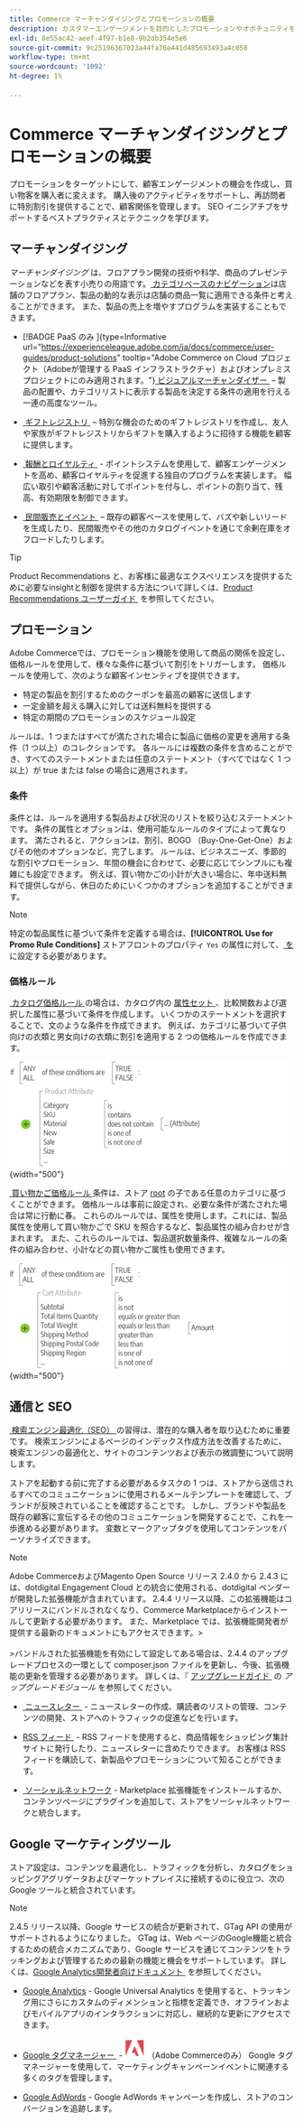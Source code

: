 ```yaml
---
title: Commerce マーチャンダイジングとプロモーションの概要
description: カスタマーエンゲージメントを目的としたプロモーションやオポチュニティを作成するための Commerce ツールについて説明します。
exl-id: 8e55ac42-aeef-4f97-b1e8-9b2db354e5e6
source-git-commit: 9c25196367023a44fa76e441d485693493a4c058
workflow-type: tm+mt
source-wordcount: '1092'
ht-degree: 1%

---
```


# Commerce マーチャンダイジングとプロモーションの概要

プロモーションをターゲットにして、顧客エンゲージメントの機会を作成し、買い物客を購入者に変えます。 購入後のアクティビティをサポートし、再訪問者に特別割引を提供することで、顧客関係を管理します。 SEO イニシアチブをサポートするベストプラクティスとテクニックを学びます。

## マーチャンダイジング

_マーチャンダイジング_ は、フロアプラン開発の技術や科学、商品のプレゼンテーションなどを表す小売りの用語です。 [&#x200B; カテゴリベースのナビゲーション &#x200B;](../catalog/navigation-top.md) は店舗のフロアプラン、製品の動的な表示は店舗の商品一覧に適用できる条件と考えることができます。 また、製品の売上を増やすプログラムを実装することもできます。

- [!BADGE PaaS のみ &#x200B;]{type=Informative url="https://experienceleague.adobe.com/ja/docs/commerce/user-guides/product-solutions" tooltip="Adobe Commerce on Cloud プロジェクト（Adobeが管理する PaaS インフラストラクチャ）およびオンプレミスプロジェクトにのみ適用されます。"}[&#x200B; ビジュアルマーチャンダイザー &#x200B;](visual-merchandiser.md) – 製品の配置や、カテゴリリストに表示する製品を決定する条件の適用を行える一連の高度なツール。

- [&#x200B; ギフトレジストリ &#x200B;](gift-registries.md) – 特別な機会のためのギフトレジストリを作成し、友人や家族がギフトレジストリからギフトを購入するように招待する機能を顧客に提供します。

- [&#x200B; 報酬とロイヤルティ &#x200B;](rewards-loyalty.md) - ポイントシステムを使用して、顧客エンゲージメントを高め、顧客ロイヤルティを促進する独自のプログラムを実装します。 幅広い取引や顧客活動に対してポイントを付与し、ポイントの割り当て、残高、有効期限を制御できます。

- [&#x200B; 民間販売とイベント &#x200B;](events-private-sales.md) – 既存の顧客ベースを使用して、バズや新しいリードを生成したり、民間販売やその他のカタログイベントを通じて余剰在庫をオフロードしたりします。

>[!TIP]
>
>Product Recommendations と、お客様に最適なエクスペリエンスを提供するために必要なinsightと制御を提供する方法について詳しくは、[Product Recommendations ユーザーガイド &#x200B;](https://experienceleague.adobe.com/docs/commerce/product-recommendations/guide-overview.html?lang=ja) を参照してください。

## プロモーション

Adobe Commerceでは、プロモーション機能を使用して商品の関係を設定し、価格ルールを使用して、様々な条件に基づいて割引をトリガーします。 価格ルールを使用して、次のような顧客インセンティブを提供できます。

- 特定の製品を割引するためのクーポンを最高の顧客に送信します
- 一定金額を超える購入に対しては送料無料を提供する
- 特定の期間のプロモーションのスケジュール設定

ルールは、1 つまたはすべてが満たされた場合に製品に価格の変更を適用する条件（1 つ以上）のコレクションです。 各ルールには複数の条件を含めることができ、すべてのステートメントまたは任意のステートメント（すべてではなく 1 つ以上）が true または false の場合に適用されます。

### 条件

条件とは、ルールを適用する製品および状況のリストを絞り込むステートメントです。 条件の属性とオプションは、使用可能なルールのタイプによって異なります。 満たされると、アクションは、割引、BOGO （Buy-One-Get-One）およびその他のオプションなど、完了します。 ルールは、ビジネスニーズ、季節的な割引やプロモーション、年間の機会に合わせて、必要に応じてシンプルにも複雑にも設定できます。 例えば、買い物かごの小計が大きい場合に、年中送料無料で提供しながら、休日のためにいくつかのオプションを追加することができます。

>[!NOTE]
>
>特定の製品属性に基づいて条件を定義する場合は、**[!UICONTROL Use for Promo Rule Conditions]** ストアフロントのプロパティ `Yes` の属性に対して、[&#x200B; を &#x200B;](../catalog/attribute-product-create.md) に設定する必要があります。


### 価格ルール

[&#x200B; カタログ価格ルール &#x200B;](price-rules-catalog.md) の場合は、カタログ内の [&#x200B; 属性セット &#x200B;](../catalog/attribute-sets.md)、比較関数および選択した属性に基づいて条件を作成します。 いくつかのステートメントを選択することで、文のような条件を作成できます。 例えば、カテゴリに基づいて子供向けの衣類と男女向けの衣類に割引を適用する 2 つの価格ルールを作成できます。

![&#x200B; 図 – カタログ価格ルールの例 &#x200B;](./assets/diagram-catalog-price-rules.png){width="500"}

[&#x200B; 買い物かご価格ルール &#x200B;](price-rules-cart.md) 条件は、ストア [root](../catalog/category-root.md) の子である任意のカテゴリに基づくことができます。 価格ルールは事前に設定され、必要な条件が満たされた場合は常に行動に春。 これらのルールでは、属性を使用します。これには、製品属性を使用して買い物かごで SKU を照合するなど、製品属性の組み合わせが含まれます。 また、これらのルールでは、製品選択数量条件、複雑なルールの条件の組み合わせ、小計などの買い物かご属性も使用できます。

![&#x200B; 図 – 買い物かご価格ルールの例 &#x200B;](./assets/diagram-cart-price-rules.png){width="500"}

## 通信と SEO

[&#x200B; 検索エンジン最適化（SEO） &#x200B;](seo-overview.md) の習得は、潜在的な購入者を取り込むために重要です。 検索エンジンによるページのインデックス作成方法を改善するために、検索エンジンの最適化と、サイトのコンテンツおよび表示の微調整について説明します。

ストアを起動する前に完了する必要があるタスクの 1 つは、ストアから送信されるすべてのコミュニケーションに使用されるメールテンプレートを確認して、ブランドが反映されていることを確認することです。 しかし、ブランドや製品を既存の顧客に宣伝するその他のコミュニケーションを開発することで、これを一歩進める必要があります。 変数とマークアップタグを使用してコンテンツをパーソナライズできます。

>[!NOTE]
>
>Adobe CommerceおよびMagento Open Source リリース 2.4.0 から 2.4.3 には、dotdigital Engagement Cloud との統合に使用される、dotdigital ベンダーが開発した拡張機能が含まれています。 2.4.4 リリース以降、この拡張機能はコアリリースにバンドルされなくなり、Commerce Marketplaceからインストールして更新する必要があります。 また、Marketplace では、拡張機能開発者が提供する最新のドキュメントにもアクセスできます。
>&#x200B;><br><br>
>&#x200B;>バンドルされた拡張機能を有効にして設定してある場合は、2.4.4 のアップグレードプロセスの一環として composer.json ファイルを更新し、今後、拡張機能の更新を管理する必要があります。 詳しくは、『 [&#x200B; アップグレードガイド &#x200B;](https://experienceleague.adobe.com/docs/commerce-operations/upgrade-guide/modules/upgrade.html?lang=ja) の _アップグレードモジュール_ を参照してください。

- [&#x200B; ニュースレター &#x200B;](newsletters.md) - ニュースレターの作成、購読者のリストの管理、コンテンツの開発、ストアへのトラフィックの促進などを行います。

- [RSS フィード &#x200B;](social-rss.md#rss-feeds) - RSS フィードを使用すると、商品情報をショッピング集計サイトに発行したり、ニュースレターに含めたりできます。 お客様は RSS フィードを購読して、新製品やプロモーションについて知ることができます。

- [&#x200B; ソーシャルネットワーク &#x200B;](social-rss.md#social-networks) - Marketplace 拡張機能をインストールするか、コンテンツページにプラグインを追加して、ストアをソーシャルネットワークと統合します。

## Google マーケティングツール

ストア設定は、コンテンツを最適化し、トラフィックを分析し、カタログをショッピングアグリゲータおよびマーケットプレイスに接続するのに役立つ、次のGoogle ツールと統合されています。

>[!NOTE]
>
>2.4.5 リリース以降、Google サービスの統合が更新されて、GTag API の使用がサポートされるようになりました。 GTag は、Web ページのGoogle機能と統合するための統合メカニズムであり、Google サービスを通じてコンテンツをトラッキングおよび管理するための最新の機能と機会をサポートしています。 詳しくは、[Google Analytics開発者向けドキュメント &#x200B;](https://developers.google.com/analytics/devguides/collection/gtagjs) を参照してください。

- [Google Analytics](google-analytics.md) - Google Universal Analytics を使用すると、トラッキング用にさらにカスタムのディメンションと指標を定義でき、オフラインおよびモバイルアプリのインタラクションに対応し、継続的な更新にアクセスできます。

- [Google タグマネージャー &#x200B;](google-tag-manager.md) - ![Adobe Commerce](../assets/adobe-logo.svg) （Adobe Commerceのみ） Google タグマネージャーを使用して、マーケティングキャンペーンイベントに関連する多くのタグを管理します。

- [Google AdWords](google-adwords.md) - Google AdWords キャンペーンを作成し、ストアのコンバージョンを追跡します。
